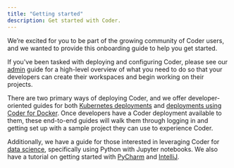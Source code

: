 ```yaml
---
title: "Getting started"
description: Get started with Coder.
---
```


We’re excited for you to be part of the growing community of Coder users, and we
wanted to provide this onboarding guide to help you get started.

If you've been tasked with deploying and configuring Coder, please see our
[admin](admin.md) guide for a high-level overview of what you need to do so that
your developers can create their workspaces and begin working on their projects.

There are two primary ways of deploying Coder, and we offer developer-oriented
guides for both [Kubernetes deployments](developers.md) and
[deployments using Coder for Docker](docker.md). Once developers have a Coder
deployment available to them, these end-to-end guides will walk them through
logging in and getting set up with a sample project they can use to experience
Coder.

Additionally, we have a guide for those interested in leveraging Coder for
[data science](data-scientists.md), specifically using Python with Jupyter
notebooks. We also have a tutorial on getting started with [PyCharm](pycharm.md)
and [IntelliJ](intellij.md).
